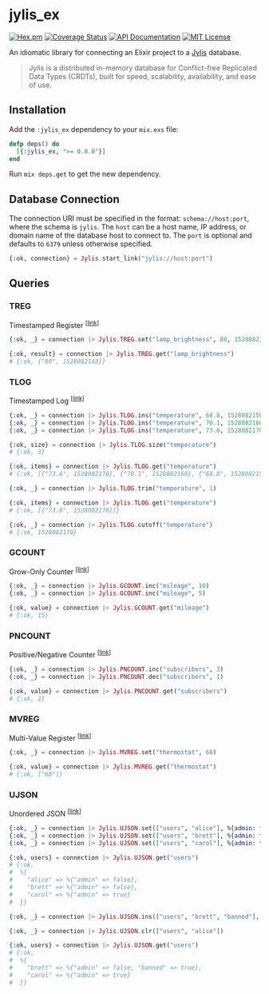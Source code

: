 # jylis_ex

[![Hex.pm](https://img.shields.io/hexpm/v/jylis_ex.svg)](https://hex.pm/packages/jylis_ex)
[![Coverage Status](https://coveralls.io/repos/github/amclain/jylis_ex/badge.svg?branch=master)](https://coveralls.io/github/amclain/jylis_ex?branch=master)
[![API Documentation](http://img.shields.io/badge/docs-api-blue.svg)](https://hexdocs.pm/jylis_ex)
[![MIT License](https://img.shields.io/badge/license-MIT-yellowgreen.svg)](https://github.com/amclain/jylis_ex/blob/master/license.txt)

An idiomatic library for connecting an Elixir project to a
[Jylis](https://github.com/jemc/jylis) database.

> Jylis is a distributed in-memory database for Conflict-free Replicated Data
> Types (CRDTs), built for speed, scalability, availability, and ease of use.

## Installation

Add the `:jylis_ex` dependency to your `mix.exs` file:

```elixir
defp deps() do
  [{:jylis_ex, ">= 0.0.0"}]
end
```

Run `mix deps.get` to get the new dependency.

## Database Connection

The connection URI must be specified in the format: `schema://host:port`, where
the schema is `jylis`. The `host` can be a host name, IP address, or domain name
of the database host to connect to. The `port` is optional and defaults to
`6379` unless otherwise specified.

```elixir
{:ok, connection} = Jylis.start_link("jylis://host:port")
```

## Queries

### TREG

Timestamped Register <sup>[[link](https://jemc.github.io/jylis/docs/types/treg/)]</sup>

```elixir
{:ok, _} = connection |> Jylis.TREG.set("lamp_brightness", 80, 1528082143)

{:ok, result} = connection |> Jylis.TREG.get("lamp_brightness")
# {:ok, {"80", 1528082143}}
```

### TLOG

Timestamped Log <sup>[[link](https://jemc.github.io/jylis/docs/types/tlog/)]</sup>

```elixir
{:ok, _} = connection |> Jylis.TLOG.ins("temperature", 68.8, 1528082150)
{:ok, _} = connection |> Jylis.TLOG.ins("temperature", 70.1, 1528082160)
{:ok, _} = connection |> Jylis.TLOG.ins("temperature", 73.6, 1528082170)

{:ok, size} = connection |> Jylis.TLOG.size("temperature")
# {:ok, 3}

{:ok, items} = connection |> Jylis.TLOG.get("temperature")
# {:ok, [{"73.6", 1528082170}, {"70.1", 1528082160}, {"68.8", 1528082150}]}

{:ok, _} = connection |> Jylis.TLOG.trim("temperature", 1)

{:ok, items} = connection |> Jylis.TLOG.get("temperature")
# {:ok, [{"73.6", 1528082170}]}

{:ok, _} = connection |> Jylis.TLOG.cutoff("temperature")
# {:ok, 1528082170}
```

### GCOUNT

Grow-Only Counter <sup>[[link](https://jemc.github.io/jylis/docs/types/gcount/)]</sup>

```elixir
{:ok, _} = connection |> Jylis.GCOUNT.inc("mileage", 10)
{:ok, _} = connection |> Jylis.GCOUNT.inc("mileage", 5)

{:ok, value} = connection |> Jylis.GCOUNT.get("mileage")
# {:ok, 15}
```

### PNCOUNT

Positive/Negative Counter <sup>[[link](https://jemc.github.io/jylis/docs/types/pncount/)]</sup>

```elixir
{:ok, _} = connection |> Jylis.PNCOUNT.inc("subscribers", 3)
{:ok, _} = connection |> Jylis.PNCOUNT.dec("subscribers", 1)

{:ok, value} = connection |> Jylis.PNCOUNT.get("subscribers")
# {:ok, 2}
```

### MVREG

Multi-Value Register <sup>[[link](https://jemc.github.io/jylis/docs/types/mvreg/)]</sup>

```elixir
{:ok, _} = connection |> Jylis.MVREG.set("thermostat", 68)

{:ok, value} = connection |> Jylis.MVREG.get("thermostat")
# {:ok, ["68"]}
```

### UJSON

Unordered JSON <sup>[[link](https://jemc.github.io/jylis/docs/types/ujson/)]</sup>

```elixir
{:ok, _} = connection |> Jylis.UJSON.set(["users", "alice"], %{admin: false})
{:ok, _} = connection |> Jylis.UJSON.set(["users", "brett"], %{admin: false})
{:ok, _} = connection |> Jylis.UJSON.set(["users", "carol"], %{admin: true})

{:ok, users} = connection |> Jylis.UJSON.get("users")
# {:ok,
#  %{
#    "alice" => %{"admin" => false},
#    "brett" => %{"admin" => false},
#    "carol" => %{"admin" => true}
#  }}

{:ok, _} = connection |> Jylis.UJSON.ins(["users", "brett", "banned"], true)

{:ok, _} = connection |> Jylis.UJSON.clr(["users", "alice"])

{:ok, users} = connection |> Jylis.UJSON.get("users")
# {:ok,
#  %{
#    "brett" => %{"admin" => false, "banned" => true},
#    "carol" => %{"admin" => true}
#  }}
```
